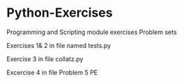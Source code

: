 # Python-Exercises
Programming and Scripting module exercises
Problem sets

Exercises 1& 2 in file named tests.py

Exercise 3 in file collatz.py

Excercise 4 in file Problem 5 PE

